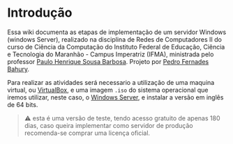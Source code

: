 # Introdução

Essa wiki documenta as etapas de implementação de um servidor Windows (windows Server), realizado na disciplina de Redes de Computadores II do curso de Ciência da Computação do Instituto Federal de Educação, Ciência e Tecnologia do Maranhão - Campus Imperatriz (IFMA), ministrada pelo professor [Paulo Henrique Sousa Barbosa](https://github.com/agenteph). Projeto por [Pedro Fernades Bahury](https://github.com/pfbahury).

Para realizar as atividades será necessario a utilização de uma maquina virtual, ou [VirtualBox](https://www.virtualbox.org), e uma imagem `.iso` do sistema operacional que iremos utilizar, neste caso, o [Windows Server](https://www.microsoft.com/pt-br/evalcenter/download-windows-server-2016), e instalar a versão em inglês de 64 bits.

> :warning: esta é uma versão de teste, tendo acesso gratuito de apenas 180 dias, caso queira implementar como servidor de produção recomenda-se comprar uma licença oficial.



